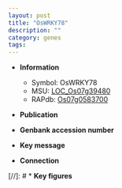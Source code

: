 ```yaml
---
layout: post
title: "OsWRKY78"
description: ""
category: genes
tags: 
---
```


* **Information**  
    + Symbol: OsWRKY78  
    + MSU: [LOC_Os07g39480](http://rice.uga.edu/cgi-bin/ORF_infopage.cgi?orf=LOC_Os07g39480)  
    + RAPdb: [Os07g0583700](http://rapdb.dna.affrc.go.jp/viewer/gbrowse_details/irgsp1?name=Os07g0583700)  

* **Publication**  

* **Genbank accession number**  

* **Key message**  

* **Connection**  

[//]: # * **Key figures**  


